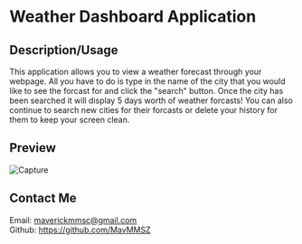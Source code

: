 # Weather Dashboard Application
## Description/Usage
This application allows you to view a weather forecast through your webpage. All you have to do is type in the name of the city that you would like to see the forcast for and click the "search" button. Once the city has been searched it will display 5 days worth of weather forcasts! You can also continue to search new cities for their forcasts or delete your history for them to keep your screen clean.
## Preview
![Capture](https://github.com/user-attachments/assets/dde7ba01-c94f-4c3e-8318-b05057e2af25)
## Contact Me
Email: maverickmmsc@gmail.com <br>
Github: https://github.com/MavMMSZ
